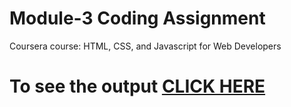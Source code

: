 

# Module-3 Coding Assignment

Coursera course: HTML, CSS, and Javascript for Web Developers

# To see the output [CLICK HERE](KS%20Randhawa/Desktop/Assignments/module%203/index.html)

